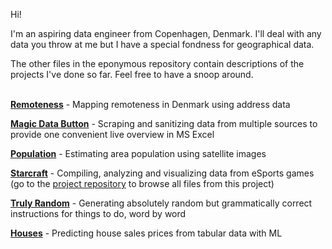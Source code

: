 Hi!

I'm an aspiring data engineer from Copenhagen, Denmark. I'll deal with any data you throw at me but I have a special fondness for geographical data.

The other files in the eponymous repository contain descriptions of the projects I've done so far. Feel free to have a snoop around.
<br/><br/>

**[Remoteness](https://github.com/JackyVSO/JackyVSO/blob/main/remoteness.md)** - Mapping remoteness in Denmark using address data

**[Magic Data Button](https://github.com/JackyVSO/QualityHomes/blob/main/readme.md)** - Scraping and sanitizing data from multiple sources to provide one convenient live overview in MS Excel

**[Population](https://github.com/JackyVSO/JackyVSO/blob/main/population.ipynb)** - Estimating area population using satellite images

**[Starcraft](https://github.com/JackyVSO/Starcraft/blob/main/readme.md)** - Compiling, analyzing and visualizing data from eSports games (go to the [project repository](https://github.com/JackyVSO/Starcraft/tree/main) to browse all files from this project)

**[Truly Random](https://github.com/JackyVSO/JackyVSO/blob/main/TrulyRandom/TrulyRandom.md#how-do-you-generate-a-completely-random-but-fully-coherent-sentence)** - Generating absolutely random but grammatically correct instructions for things to do, word by word

**[Houses](https://github.com/JackyVSO/JackyVSO/blob/main/Houses.ipynb)** - Predicting house sales prices from tabular data with ML
